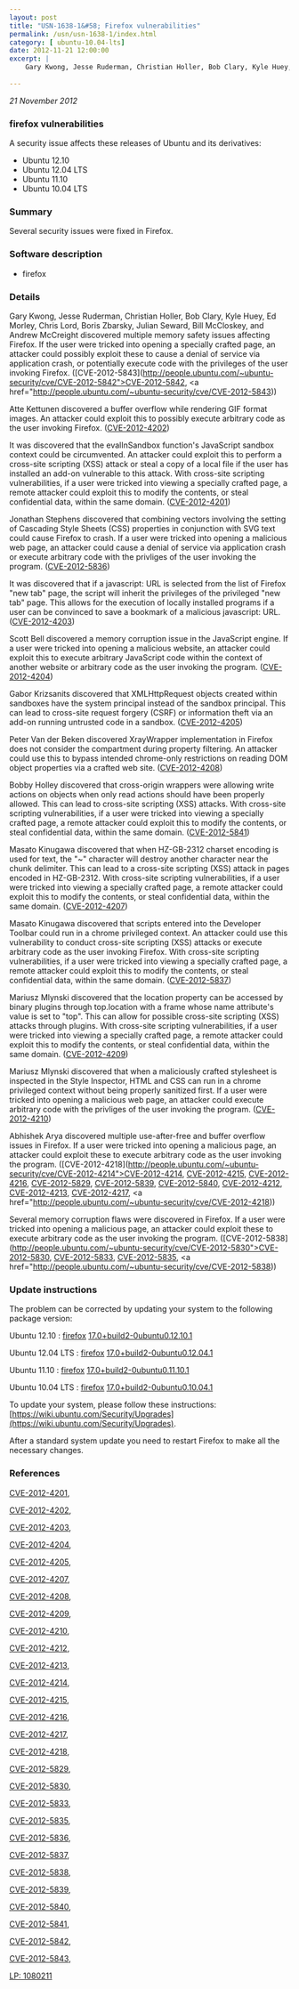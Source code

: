 ```yaml
---
layout: post
title: "USN-1638-1&#58; Firefox vulnerabilities"
permalink: /usn/usn-1638-1/index.html
category: [ ubuntu-10.04-lts]
date: 2012-11-21 12:00:00
excerpt: |
    Gary Kwong, Jesse Ruderman, Christian Holler, Bob Clary, Kyle Huey, Ed Morley, Chris Lord, Boris Zbarsky, Julian Seward, Bill McCloskey, and Andrew McCreight discovered multiple memory safety issues affecting Firefox. If the user were tricked into opening a specially crafted page, an attacker could possibly exploit these to cause a denial of service via application crash, or potentially execute code with the privileges of the user invoking Firefox. ([CVE-2012-5843](http://people.ubuntu.com/~ubuntu-security/cve/CVE-2012-5842">CVE-2012-5842</a>, <a href="http://people.ubuntu.com/~ubuntu-security/cve/CVE-2012-5843))
    
--- 
```

 
 

*21 November 2012*

### firefox vulnerabilities

A security issue affects these releases of Ubuntu and its derivatives:

* Ubuntu 12.10
* Ubuntu 12.04 LTS
* Ubuntu 11.10
* Ubuntu 10.04 LTS

### Summary

Several security issues were fixed in Firefox. 

### Software description

* firefox 

### Details

Gary Kwong, Jesse Ruderman, Christian Holler, Bob Clary, Kyle Huey, Ed Morley, Chris Lord, Boris Zbarsky, Julian Seward, Bill McCloskey, and Andrew McCreight discovered multiple memory safety issues affecting Firefox. If the user were tricked into opening a specially crafted page, an attacker could possibly exploit these to cause a denial of service via application crash, or potentially execute code with the privileges of the user invoking Firefox. ([CVE-2012-5843](http://people.ubuntu.com/~ubuntu-security/cve/CVE-2012-5842">CVE-2012-5842</a>, <a href="http://people.ubuntu.com/~ubuntu-security/cve/CVE-2012-5843))

Atte Kettunen discovered a buffer overflow while rendering GIF format images. An attacker could exploit this to possibly execute arbitrary code as the user invoking Firefox. ([CVE-2012-4202](http://people.ubuntu.com/~ubuntu-security/cve/CVE-2012-4202))

It was discovered that the evalInSandbox function&#39;s JavaScript sandbox context could be circumvented. An attacker could exploit this to perform a cross-site scripting (XSS) attack or steal a copy of a local file if the user has installed an add-on vulnerable to this attack. With cross-site scripting vulnerabilities, if a user were tricked into viewing a specially crafted page, a remote attacker could exploit this to modify the contents, or steal confidential data, within the same domain. ([CVE-2012-4201](http://people.ubuntu.com/~ubuntu-security/cve/CVE-2012-4201))

Jonathan Stephens discovered that combining vectors involving the setting of Cascading Style Sheets (CSS) properties in conjunction with SVG text could cause Firefox to crash. If a user were tricked into opening a malicious web page, an attacker could cause a denial of service via application crash or execute arbitrary code with the privliges of the user invoking the program. ([CVE-2012-5836](http://people.ubuntu.com/~ubuntu-security/cve/CVE-2012-5836))

It was discovered that if a javascript: URL is selected from the list of Firefox &quot;new tab&quot; page, the script will inherit the privileges of the privileged &quot;new tab&quot; page. This allows for the execution of locally installed programs if a user can be convinced to save a bookmark of a malicious javascript: URL. ([CVE-2012-4203](http://people.ubuntu.com/~ubuntu-security/cve/CVE-2012-4203))

Scott Bell discovered a memory corruption issue in the JavaScript engine. If a user were tricked into opening a malicious website, an attacker could exploit this to execute arbitrary JavaScript code within the context of another website or arbitrary code as the user invoking the program. ([CVE-2012-4204](http://people.ubuntu.com/~ubuntu-security/cve/CVE-2012-4204))

Gabor Krizsanits discovered that XMLHttpRequest objects created within sandboxes have the system principal instead of the sandbox principal. This can lead to cross-site request forgery (CSRF) or information theft via an add-on running untrusted code in a sandbox. ([CVE-2012-4205](http://people.ubuntu.com/~ubuntu-security/cve/CVE-2012-4205))

Peter Van der Beken discovered XrayWrapper implementation in Firefox does not consider the compartment during property filtering. An attacker could use this to bypass intended chrome-only restrictions on reading DOM object properties via a crafted web site. ([CVE-2012-4208](http://people.ubuntu.com/~ubuntu-security/cve/CVE-2012-4208))

Bobby Holley discovered that cross-origin wrappers were allowing write actions on objects when only read actions should have been properly allowed. This can lead to cross-site scripting (XSS) attacks. With cross-site scripting vulnerabilities, if a user were tricked into viewing a specially crafted page, a remote attacker could exploit this to modify the contents, or steal confidential data, within the same domain. ([CVE-2012-5841](http://people.ubuntu.com/~ubuntu-security/cve/CVE-2012-5841))

Masato Kinugawa discovered that when HZ-GB-2312 charset encoding is used for text, the &quot;~&quot; character will destroy another character near the chunk delimiter. This can lead to a cross-site scripting (XSS) attack in pages encoded in HZ-GB-2312. With cross-site scripting vulnerabilities, if a user were tricked into viewing a specially crafted page, a remote attacker could exploit this to modify the contents, or steal confidential data, within the same domain. ([CVE-2012-4207](http://people.ubuntu.com/~ubuntu-security/cve/CVE-2012-4207))

Masato Kinugawa discovered that scripts entered into the Developer Toolbar could run in a chrome privileged context. An attacker could use this vulnerability to conduct cross-site scripting (XSS) attacks or execute arbitrary code as the user invoking Firefox. With cross-site scripting vulnerabilities, if a user were tricked into viewing a specially crafted page, a remote attacker could exploit this to modify the contents, or steal confidential data, within the same domain. ([CVE-2012-5837](http://people.ubuntu.com/~ubuntu-security/cve/CVE-2012-5837))

Mariusz Mlynski discovered that the location property can be accessed by binary plugins through top.location with a frame whose name attribute&#39;s value is set to &quot;top&quot;. This can allow for possible cross-site scripting (XSS) attacks through plugins. With cross-site scripting vulnerabilities, if a user were tricked into viewing a specially crafted page, a remote attacker could exploit this to modify the contents, or steal confidential data, within the same domain. ([CVE-2012-4209](http://people.ubuntu.com/~ubuntu-security/cve/CVE-2012-4209))

Mariusz Mlynski discovered that when a maliciously crafted stylesheet is inspected in the Style Inspector, HTML and CSS can run in a chrome privileged context without being properly sanitized first. If a user were tricked into opening a malicious web page, an attacker could execute arbitrary code with the privliges of the user invoking the program. ([CVE-2012-4210](http://people.ubuntu.com/~ubuntu-security/cve/CVE-2012-4210))

Abhishek Arya discovered multiple use-after-free and buffer overflow issues in Firefox. If a user were tricked into opening a malicious page, an attacker could exploit these to execute arbitrary code as the user invoking the program. ([CVE-2012-4218](http://people.ubuntu.com/~ubuntu-security/cve/CVE-2012-4214">CVE-2012-4214</a>, <a href="http://people.ubuntu.com/~ubuntu-security/cve/CVE-2012-4215">CVE-2012-4215</a>, <a href="http://people.ubuntu.com/~ubuntu-security/cve/CVE-2012-4216">CVE-2012-4216</a>, <a href="http://people.ubuntu.com/~ubuntu-security/cve/CVE-2012-5829">CVE-2012-5829</a>, <a href="http://people.ubuntu.com/~ubuntu-security/cve/CVE-2012-5839">CVE-2012-5839</a>, <a href="http://people.ubuntu.com/~ubuntu-security/cve/CVE-2012-5840">CVE-2012-5840</a>, <a href="http://people.ubuntu.com/~ubuntu-security/cve/CVE-2012-4212">CVE-2012-4212</a>, <a href="http://people.ubuntu.com/~ubuntu-security/cve/CVE-2012-4213">CVE-2012-4213</a>, <a href="http://people.ubuntu.com/~ubuntu-security/cve/CVE-2012-4217">CVE-2012-4217</a>, <a href="http://people.ubuntu.com/~ubuntu-security/cve/CVE-2012-4218))

Several memory corruption flaws were discovered in Firefox. If a user were tricked into opening a malicious page, an attacker could exploit these to execute arbitrary code as the user invoking the program. ([CVE-2012-5838](http://people.ubuntu.com/~ubuntu-security/cve/CVE-2012-5830">CVE-2012-5830</a>, <a href="http://people.ubuntu.com/~ubuntu-security/cve/CVE-2012-5833">CVE-2012-5833</a>, <a href="http://people.ubuntu.com/~ubuntu-security/cve/CVE-2012-5835">CVE-2012-5835</a>, <a href="http://people.ubuntu.com/~ubuntu-security/cve/CVE-2012-5838)) 

### Update instructions

The problem can be corrected by updating your system to the following package version:

Ubuntu 12.10
 : [firefox](https://launchpad.net/ubuntu/+source/firefox) <span> [17.0+build2-0ubuntu0.12.10.1](https://launchpad.net/ubuntu/+source/firefox/17.0+build2-0ubuntu0.12.10.1) </span> 

Ubuntu 12.04 LTS
 : [firefox](https://launchpad.net/ubuntu/+source/firefox) <span> [17.0+build2-0ubuntu0.12.04.1](https://launchpad.net/ubuntu/+source/firefox/17.0+build2-0ubuntu0.12.04.1) </span> 

Ubuntu 11.10
 : [firefox](https://launchpad.net/ubuntu/+source/firefox) <span> [17.0+build2-0ubuntu0.11.10.1](https://launchpad.net/ubuntu/+source/firefox/17.0+build2-0ubuntu0.11.10.1) </span> 

Ubuntu 10.04 LTS
 : [firefox](https://launchpad.net/ubuntu/+source/firefox) <span> [17.0+build2-0ubuntu0.10.04.1](https://launchpad.net/ubuntu/+source/firefox/17.0+build2-0ubuntu0.10.04.1) </span> 

To update your system, please follow these instructions: [https://wiki.ubuntu.com/Security/Upgrades](https://wiki.ubuntu.com/Security/Upgrades).

After a standard system update you need to restart Firefox to make all the necessary changes. 

### References

 
 [CVE-2012-4201](http://people.ubuntu.com/~ubuntu-security/cve/CVE-2012-4201), 

 [CVE-2012-4202](http://people.ubuntu.com/~ubuntu-security/cve/CVE-2012-4202), 

 [CVE-2012-4203](http://people.ubuntu.com/~ubuntu-security/cve/CVE-2012-4203), 

 [CVE-2012-4204](http://people.ubuntu.com/~ubuntu-security/cve/CVE-2012-4204), 

 [CVE-2012-4205](http://people.ubuntu.com/~ubuntu-security/cve/CVE-2012-4205), 

 [CVE-2012-4207](http://people.ubuntu.com/~ubuntu-security/cve/CVE-2012-4207), 

 [CVE-2012-4208](http://people.ubuntu.com/~ubuntu-security/cve/CVE-2012-4208), 

 [CVE-2012-4209](http://people.ubuntu.com/~ubuntu-security/cve/CVE-2012-4209), 

 [CVE-2012-4210](http://people.ubuntu.com/~ubuntu-security/cve/CVE-2012-4210), 

 [CVE-2012-4212](http://people.ubuntu.com/~ubuntu-security/cve/CVE-2012-4212), 

 [CVE-2012-4213](http://people.ubuntu.com/~ubuntu-security/cve/CVE-2012-4213), 

 [CVE-2012-4214](http://people.ubuntu.com/~ubuntu-security/cve/CVE-2012-4214), 

 [CVE-2012-4215](http://people.ubuntu.com/~ubuntu-security/cve/CVE-2012-4215), 

 [CVE-2012-4216](http://people.ubuntu.com/~ubuntu-security/cve/CVE-2012-4216), 

 [CVE-2012-4217](http://people.ubuntu.com/~ubuntu-security/cve/CVE-2012-4217), 

 [CVE-2012-4218](http://people.ubuntu.com/~ubuntu-security/cve/CVE-2012-4218), 

 [CVE-2012-5829](http://people.ubuntu.com/~ubuntu-security/cve/CVE-2012-5829), 

 [CVE-2012-5830](http://people.ubuntu.com/~ubuntu-security/cve/CVE-2012-5830), 

 [CVE-2012-5833](http://people.ubuntu.com/~ubuntu-security/cve/CVE-2012-5833), 

 [CVE-2012-5835](http://people.ubuntu.com/~ubuntu-security/cve/CVE-2012-5835), 

 [CVE-2012-5836](http://people.ubuntu.com/~ubuntu-security/cve/CVE-2012-5836), 

 [CVE-2012-5837](http://people.ubuntu.com/~ubuntu-security/cve/CVE-2012-5837), 

 [CVE-2012-5838](http://people.ubuntu.com/~ubuntu-security/cve/CVE-2012-5838), 

 [CVE-2012-5839](http://people.ubuntu.com/~ubuntu-security/cve/CVE-2012-5839), 

 [CVE-2012-5840](http://people.ubuntu.com/~ubuntu-security/cve/CVE-2012-5840), 

 [CVE-2012-5841](http://people.ubuntu.com/~ubuntu-security/cve/CVE-2012-5841), 

 [CVE-2012-5842](http://people.ubuntu.com/~ubuntu-security/cve/CVE-2012-5842), 

 [CVE-2012-5843](http://people.ubuntu.com/~ubuntu-security/cve/CVE-2012-5843), 

 [LP: 1080211](https://launchpad.net/bugs/1080211)
 

